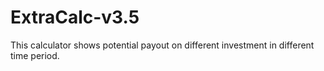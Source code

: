 # ExtraCalc-v3.5
This calculator shows potential payout on different investment in different time period.
